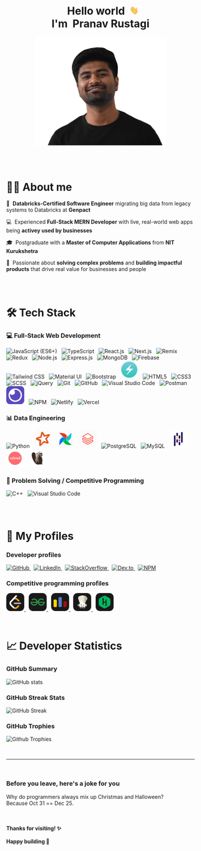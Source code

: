 
<div align="center">
    <h1>
        &nbsp;&nbsp;Hello world&nbsp;
        <img src="./gifs/hello.gif" height="24" width="24" 
        />
        <br/>
        I'm &nbsp;Pranav Rustagi
    </h1>
</div>


<div align="center">
    <img src="./images/pranavrustagi.png" style="width: 350px;" />
    <br/>
    <br/>
    <br/>
</div>

<br/>

<h1 align="left">
    👋🏻 About me
</h1>


💼&nbsp; **Databricks-Certified Software Engineer** migrating big data from legacy systems to Databricks at **Genpact** 

💻&nbsp; Experienced **Full-Stack MERN Developer** with live, real-world web apps being **activey used by businesses**

🎓&nbsp; Postgraduate with a **Master of Computer Applications** from **NIT Kurukshetra**

🚀&nbsp; Passionate about **solving complex problems** and **building impactful products** that drive real value for businesses and people

<br/>
<br/>



<h1 align="left">
    🛠️ Tech Stack
</h1>


<h3>💻 Full‑Stack Web Development</h3>
<p>
    <img 
        src="https://skillicons.dev/icons?i=js" 
        alt="JavaScript (ES6+)"
        title="JavaScript (ES6+)" 
    /> 
    &nbsp;
    <img 
        src="https://skillicons.dev/icons?i=ts" 
        alt="TypeScript"
        title="TypeScript" 
    />
    &nbsp;
    <img 
        src="https://skillicons.dev/icons?i=react" 
        alt="React.js"
        title="React.js" 
    />
    &nbsp;
    <img 
        src="https://skillicons.dev/icons?i=next" 
        alt="Next.js"
        title="Next.js" 
    />
    &nbsp;
    <img 
        src="https://skillicons.dev/icons?i=remix" 
        alt="Remix"
        title="Remix" 
    />
    &nbsp;
    <img 
        src="https://skillicons.dev/icons?i=redux" 
        alt="Redux"
        title="Redux" 
    />
    &nbsp;
    <img 
        src="https://skillicons.dev/icons?i=nodejs" 
        alt="Node.js"
        title="Node.js" 
    />
    &nbsp;
    <img 
        src="https://skillicons.dev/icons?i=express" 
        alt="Express.js"
        title="Express.js" 
    />
    &nbsp;
    <img 
        src="https://skillicons.dev/icons?i=mongodb"
        alt="MongoDB" 
        title="MongoDB" 
    />
    &nbsp;
    <img 
        src="https://skillicons.dev/icons?i=firebase" 
        alt="Firebase" 
        title="Firebase" 
    />
    &nbsp;
    <img 
        src="https://skillicons.dev/icons?i=tailwind" 
        alt="Tailwind CSS" 
        title="Tailwind CSS" 
    />
    &nbsp;
    <img 
        src="https://skillicons.dev/icons?i=mui" 
        alt="Material UI" 
        title="Material UI" 
    />
    &nbsp;
    <img 
        src="https://skillicons.dev/icons?i=bootstrap" 
        alt="Bootstrap" 
        title="Bootstrap" 
    />
    &nbsp;
    <img 
        src="./icons/chakraui.png" 
        alt="Chakra UI" 
        title="Chakra UI" 
        style="height: 48px; width: 48px;"
    />
    &nbsp;
    <img 
        src="https://skillicons.dev/icons?i=html" 
        alt="HTML5" 
        title="HTML5" 
    />
    &nbsp;
    <img 
        src="https://skillicons.dev/icons?i=css" 
        alt="CSS3" 
        title="CSS3" 
    />
    &nbsp;
    <img 
        src="https://skillicons.dev/icons?i=scss" 
        alt="SCSS" 
        title="SCSS" 
    />
    &nbsp;
    <img 
        src="https://skillicons.dev/icons?i=jquery" 
        alt="jQuery" 
        title="jQuery" 
    />
    &nbsp;
    <img 
        src="https://skillicons.dev/icons?i=git" 
        alt="Git" 
        title="Git" 
    />
    &nbsp;
    <img 
        src="https://skillicons.dev/icons?i=github" 
        alt="GitHub"
        title="GitHub" 
    />
    &nbsp;
    <img 
        src="https://skillicons.dev/icons?i=vscode" 
        alt="Visual Studio Code" 
        title="Visual Studio Code" 
    />
    &nbsp;
    <img 
        src="https://skillicons.dev/icons?i=postman" 
        alt="Postman" 
        title="Postman" 
    />
    &nbsp;
    <img 
        src="./icons/insomnia.png" 
        alt="Insomnia" 
        title="Insomnia" 
        style="height:48px; width:48px;" 
    />
    &nbsp;
    <img 
        src="https://skillicons.dev/icons?i=npm" 
        alt="NPM" 
        title="NPM" 
    />
     &nbsp;
    <img 
        src="https://skillicons.dev/icons?i=netlify" 
        alt="Netlify"
        title="Netlify" 
    />
     &nbsp;
    <img 
        src="https://skillicons.dev/icons?i=vercel" 
        alt="Vercel" 
        title="Vercel" 
    />
</p>



<h3>📊 Data Engineering</h3>
<p>
    <img 
        src="https://skillicons.dev/icons?i=python&theme=light" 
        alt="Python" 
        title="Python" 
    />
    &nbsp;
    <img 
        src="./icons/spark.png" 
        title="Apache Spark" 
        alt="Apache Spark" 
        style="height:48px; width:48px;" 
    />
    &nbsp;
    <img 
        src="./icons/airflow.png" 
        title="Apache Airflow" 
        alt="Apache Airflow" 
        style="height:48px; width:48px;" 
    />
    &nbsp;
    <img 
        src="./icons/databricks.png" 
        title="Databricks" 
        alt="Databricks" 
        style="height:48px; width:48px;" 
    />
    &nbsp;
    <img 
        src="https://skillicons.dev/icons?i=postgres&theme=light" 
        title="PostgreSQL" 
        alt="PostgreSQL" 
    />
    &nbsp;
    <img 
        src="https://skillicons.dev/icons?i=mysql&theme=light" 
        title="MySQL" 
        alt="MySQL" 
    />
    &nbsp;
    <img 
        src="./icons/pandas.png" 
        title="Pandas" 
        alt="Pandas" 
        style="height:48px; width:48px;" 
    />
    &nbsp;
    <img 
        src="./icons/talend.png" 
        title="Talend" 
        alt="Talend" 
        style="height:48px; width:48px;" 
    />
    &nbsp;
    <img 
        src="./icons/dbeaver.png" 
        title="DBeaver" 
        alt="DBeaver" 
        style="height:48px; width:48px;" 
    />
</p>

<h3>🏅 Problem Solving / Competitive Programming</h3>

<img 
    src="https://skillicons.dev/icons?i=cpp" 
    alt="C++" 
    title="C++" 
/>
&nbsp;
<img 
    src="https://skillicons.dev/icons?i=vscode"
    alt="Visual Studio Code" 
    title="Visual Studio Code" 
/>


<br/><br/>



<h1 align="left">
    🔗 My Profiles
</h1>

<h3>Developer profiles</h3>
<p>
    <a href="https://github.com/Pranav-Rustagi" target="_blank">
        <img 
            src="https://skillicons.dev/icons?i=github" 
            alt="GitHub"
            title="GitHub" 
        />
    </a>
    &nbsp;
    <a href="https://www.linkedin.com/in/pranav-rustagi/" target="_blank">
        <img 
            src="https://skillicons.dev/icons?i=linkedin" 
            alt="LinkedIn"
            title="LinkedIn" 
        />
    </a>
    &nbsp;
    <a href="https://stackoverflow.com/users/14046126/pranav-rustagi" target="_blank">
        <img 
            src="https://skillicons.dev/icons?i=stackoverflow" 
            alt="StackOverflow"
            title="StackOverflow" 
        />
    </a>
    &nbsp;
    <a href="https://dev.to/pranavrustagi" target="_blank">
       <img 
            src="https://skillicons.dev/icons?i=devto" 
            alt="Dev.to"
            title="Dev.to" 
        />
    </a>
    &nbsp;
    <a href="https://www.npmjs.com/~pranav-rustagi" target="_blank">
        <img 
            src="https://skillicons.dev/icons?i=npm" 
            alt="NPM"
            title="NPM" 
        />
    </a>
</p>


<h3>Competitive programming profiles</h3>

<p>
    <a href="https://leetcode.com/prustagi_/" target="_blank">
        <img 
            src="./icons/leetcode.png" 
            alt="Leetcode"
            title="Leetcode" 
            style="height:48px; width:48px;" 
        />
    </a>
    &nbsp;
    <a href="https://auth.geeksforgeeks.org/user/pranav001100" target="_blank">
        <img 
            src="./icons/gfg.png" 
            alt="Geeksforgeeks"
            title="Geeksforgeeks" 
            style="height:48px; width:48px;" 
        />
    </a>
    &nbsp;
    <a href="https://codeforces.com/profile/pranav_rustagi" target="_blank">
        <img 
            src="./icons/codeforces.png" 
            alt="Codeforces"
            title="Codeforces" 
            style="height:48px; width:48px;" 
        />
    </a>
    &nbsp;
    <a href="https://www.codechef.com/users/p_rustagi" target="_blank">
        <img 
            src="./icons/codechef.png" 
            alt="CodeChef"
            title="CodeChef" 
            style="height:48px; width:48px;" 
        />
    </a>
    &nbsp;
    <a href="https://www.hackerrank.com/pranav_rustagi" target="_blank">
        <img 
            src="./icons/hackerrank.png" 
            alt="HackerRank"
            title="HackerRank" 
            style="height:48px; width:48px;" 
        />
    </a>
</p>

<br/>

<h1 align="left">
    📈 Developer Statistics
</h1>

<h3>GitHub Summary</h3>

![GitHub stats](https://github-readme-stats.vercel.app/api?username=pranav-rustagi&theme=dark&show_icons=true&title_color=fff&icon_color=fb8c00&show=prs_merged,prs_merged_percentage&ring_color=fb8c00&rank_icon=percentile)

<h3>
    GitHub Streak Stats
</h3>

![GitHub Streak](https://github-readme-streak-stats-tawny-zeta.vercel.app?user=pranav-rustagi&theme=dark)

<h3>
    GitHub Trophies
</h3>

![Github Trophies](https://github-profile-trophy.vercel.app/?username=pranav-rustagi&theme=dark_lover&margin-w=15&margin-h=15&column=5)


<br/>

---

<br/>
<h3>
    Before you leave, here's a joke for you
</h3>

<p>
    Why do programmers always mix up Christmas and Halloween?
    <br/>
    Because Oct 31 == Dec 25.
</p>

<!-- <br /> -->
<!-- <p>
    “Code is like humor. When you have to explain it, it’s bad.”
    - Cory House
</p> -->

<br/>
<h4>
    Thanks for visiting! ✨
    <br/><br/>
    Happy building 🚀
</h4>